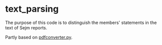 # text_parsing

The purpose of this code is to distinguish the members' statements in the text of Sejm reports.

Partly based on [pdfconverter.py](https://github.com/shakkaist/Python/blob/master/Day2Session2/pdfconverter.py).
